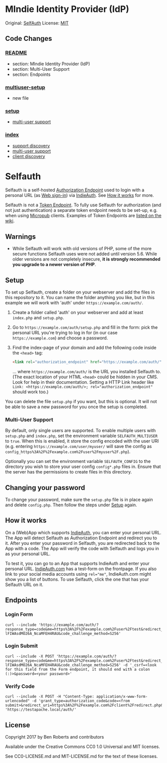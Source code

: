 # MIndie Identity Provider (IdP)

Original: [SelfAuth](https://github.com/Inklings-io/selfauth)
License: [MIT](MIT-LICENSE.md)

## Code Changes

### [README](README.md)

- section: MIndie Identity Provider (IdP)
- section: Multi-User Support
- section: Endpoints

### [multiuser-setup](multiuser-setup.bash)

- new file

### [setup](setup.php)

- [multi-user support](https://github.com/Inklings-io/selfauth/pull/57)

### [index](index.php)

- [support discovery](https://github.com/Inklings-io/selfauth/pull/55)
- [multi-user support](https://github.com/Inklings-io/selfauth/pull/57)
- [client discovery](https://github.com/Inklings-io/selfauth/pull/59)

# Selfauth

Selfauth is a self-hosted [Authorization Endpoint](https://indieweb.org/authorization-endpoint) used to login with a personal URL (as [Web sign-in](http://indieweb.org/Web_sign-in)) via [IndieAuth](https://indieweb.org/IndieAuth). See [How it works](#how-it-works) for more.

Selfauth is not a [Token Endpoint](https://indieweb.org/token-endpoint). To fully use Selfauth for authorization (and not just authentication) a separate token endpoint needs to be set-up, e.g. when using [Micropub](https://micropub.net/) clients. Examples of Token Endpoints are [listed on the wiki](https://indieweb.org/token_endpoint#IndieWeb_Examples).


## Warnings

- While Selfauth will work with old versions of PHP, some of the more secure functions Selfauth uses were not added until version 5.6. While older versions are not completely insecure, **it is strongly recommended you upgrade to a newer version of PHP**.


## Setup

To set up Selfauth, create a folder on your webserver and add the files in this repository to it. You can name the folder anything you like, but in this example we will work with 'auth' under `https://example.com/auth/`.

1. Create a folder called 'auth' on your webserver and add at least `index.php` and `setup.php`.

2. Go to `https://example.com/auth/setup.php` and fill in the form: pick the personal URL you're trying to log in for (in our case `https://example.com`) and choose a password.

3. Find the index-page of your domain and add the following code inside the `<head>` tag:
    ```html
    <link rel="authorization_endpoint" href="https://example.com/auth/" />
    ```
    ... where `https://example.com/auth/` is the URL you installed Selfauth to.
    (The exact location of your HTML `<head>` could be hidden in your CMS. Look for help in their documentation. Setting a HTTP Link header like `Link: <https://example.com/auth/>; rel="authorization_endpoint"` should work too.)

You can delete the file `setup.php` if you want, but this is optional. It will not be able to save a new password for you once the setup is completed.


### Multi-User Support
By default, only single users are supported. To enable multiple users with `setup.php` and `index.php`, set the environment variable `SELFAUTH_MULTIUSER` to `true`. When this is enabled, it store the config encoded with the user URI (e.g. entering `https://example.com/user/myuser/` will save the config as `config_https%3A%2F%2Fexample.com%2Fuser%2Fmyuser%2F.php`).

Optionally you can set the environment variable `SELFAUTH_CONFIG` to the directory you wish to store your user config `config*.php` files in. Ensure that the server has the permissions to create files in this directory.


## Changing your password

To change your password, make sure the `setup.php` file is in place again and delete `config.php`. Then follow the steps under [Setup](#setup) again.


## How it works

On a (Web)App which supports [IndieAuth](https://indieweb.org/IndieAuth), you can enter your personal URL. The App will detect Selfauth as Authorization Endpoint and redirect you to it. After you enter your password in Selfauth, you are redirected back to the App with a code. The App will verify the code with Selfauth and logs you in as your personal URL.

To test it, you can go to an App that supports IndieAuth and enter your personal URL. [IndieAuth.com](https://indieauth.com/) has a test-form on the frontpage. If you also link to your social media accounts using `rel="me"`, IndieAuth.com might show you a list of buttons.  To use Selfauth, click the one that has your Selfauth URL on it.


## Endpoints

### Login Form
```curl
curl --include 'https://example.com/auth/?response_type=code&me=https%3A%2F%2Fexample.com%2Fuser%2Ftest&redirect_uri=https%3A%2F%2Fexample.com%2Fclient%2Fredirect&client_id=https%3A%2F%2Fexample.com%2Fclient%2F&state=debc5ebf28088469&scope=profile+testscope&code_challenge=YFWSOwEz6EuAQOIg4X-lFIWAsdMO26A_NcaMFEH4RAU&code_challenge_method=S256'
```

### Login Submit
```curl
curl --include -X POST 'https://example.com/auth/?response_type=code&me=https%3A%2F%2Fexample.com%2Fuser%2Ftest&redirect_uri=https%3A%2F%2Fexample.com%2Fclient%2Fredirect&client_id=https%3A%2F%2Fexample.com%2Fclient%2F&state=debc5ebf28088469&scope=profile+testscope&code_challenge=YFWSOwEz6EuAQOIg4X-lFIWAsdMO26A_NcaMFEH4RAU&code_challenge_method=S256' -d '_csrf=<look for this field from the Form endpoint, it should end with a colon (:)>&password=<your password>'
```

### Verify Code
```curl
curl --include -X POST -H "Content-Type: application/x-www-form-urlencoded" -d 'grant_type=authorization_code&code=<from submit>&redirect_uri=https%3A%2F%2Fexample.com%2Fclient%2Fredirect.php&client_id=https%3A%2F%2Fexample.com%2Fclient%2F' 'https://testapache.local/auth/'
```

## License

Copyright 2017 by Ben Roberts and contributors

Available under the Creative Commons CC0 1.0 Universal and MIT licenses.

See CC0-LICENSE.md and MIT-LICENSE.md for the text of these licenses.

